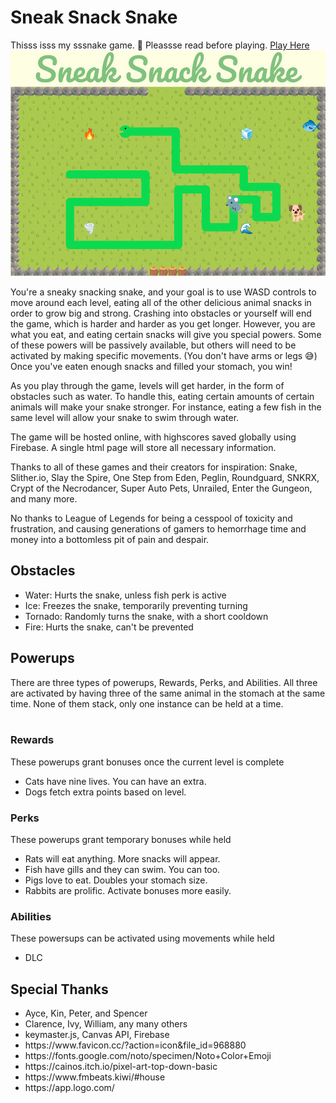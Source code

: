 <h1>Sneak Snack Snake</h1>
<p>
Thisss isss my sssnake game. 🐍 Pleassse read before playing. 
<a href="https://cb299792458.github.io/snacke/">Play Here</a>
<img src="screenshot.png">

You're a sneaky snacking snake, and your goal is to use WASD controls to move around each level, eating all of the other delicious animal snacks in order to grow big and strong. Crashing into obstacles or yourself will end the game, which is harder and harder as you get longer. However, you are what you eat, and eating certain snacks will give you special powers. Some of these powers will be passively available, but others will need to be activated by making specific movements. (You don't have arms or legs 😅) Once you've eaten enough snacks and filled your stomach, you win!

As you play through the game, levels will get harder, in the form of obstacles such as water. To handle this, eating certain amounts of certain animals will make your snake stronger. For instance, eating a few fish in the same level will allow your snake to swim through water. 

The game will be hosted online, with highscores saved globally using Firebase. A single html page will store all necessary information.

Thanks to all of these games and their creators for inspiration: Snake, Slither.io, Slay the Spire, One Step from Eden, Peglin, Roundguard, SNKRX, Crypt of the Necrodancer, Super Auto Pets, Unrailed, Enter the Gungeon, and many more.

No thanks to League of Legends for being a cesspool of toxicity and frustration, and causing generations of gamers to hemorrhage time and money into a bottomless pit of pain and despair.
</p>

<h2>Obstacles</h2>
<ul>
    <li> Water: Hurts the snake, unless fish perk is active </li>
    <li> Ice: Freezes the snake, temporarily preventing turning </li>
    <li> Tornado: Randomly turns the snake, with a short cooldown </li>
    <li> Fire: Hurts the snake, can't be prevented </li>
</ul>

<h2>Powerups</h2>
There are three types of powerups, Rewards, Perks, and Abilities. All three are activated by having three of the same animal in the stomach at the same time. None of them stack, only one instance can be held at a time. <br><br>

<h3>Rewards</h3>
These powerups grant bonuses once the current level is complete
<ul>
    <li>Cats have nine lives. You can have an extra.
    <li>Dogs fetch extra points based on level.
</ul>

<h3>Perks</h3>
These powerups grant temporary bonuses while held
<ul>
    <li>Rats will eat anything. More snacks will appear.
    <li>Fish have gills and they can swim. You can too.
    <li>Pigs love to eat. Doubles your stomach size.
    <li>Rabbits are prolific. Activate bonuses more easily.
</ul>

<h3>Abilities</h3>
These powersups can be activated using movements while held
<ul>
    <li>DLC
</ul>

<!-- 
PERKS:
monkey: activacte abilities more easily

ABILITIES:
frog: extends tongue to eat food at long range
mole: burrows underground, invincible but cannot eat/turn
lizard: shortens your snake by removing tail
snail: temporarily slow down snake
beaver: remove a water obstacle

PASSIVE
squirrel: allows adding a snack to menu
raccoon: allows removing a snack from menu -->

<h2>Special Thanks</h2>
<ul>
    <li>Ayce, Kin, Peter, and Spencer
    <li>Clarence, Ivy, William, any many others
    <li>keymaster.js, Canvas API, Firebase
    <li>https://www.favicon.cc/?action=icon&file_id=968880
    <li>https://fonts.google.com/noto/specimen/Noto+Color+Emoji
    <li>https://cainos.itch.io/pixel-art-top-down-basic
    <li>https://www.fmbeats.kiwi/#house
    <li>https://app.logo.com/
</ul>